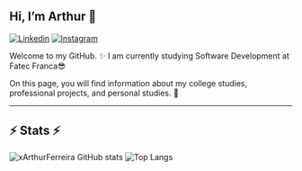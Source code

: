 ## Hi, I’m Arthur 👋

[![Linkedin](https://img.shields.io/badge/LinkedIn-0077B5?style=for-the-badge&logo=linkedin&logoColor=white)](https://br.linkedin.com/in/arthur-ferreira-813885204)   [![Instagram](https://img.shields.io/badge/Instagram-E4405F?style=for-the-badge&logo=instagram&logoColor=white)](https://www.instagram.com/arthurrferreira___/)

Welcome to my GitHub. ✨
I am currently studying Software Development at Fatec Franca😎

On this page, you will find information about my college studies, professional projects, and personal studies. 📖



---

## ⚡ Stats ⚡

![xArthurFerreira GitHub stats](https://github-readme-stats.vercel.app/api?username=xArthurFerreira&show_icons=true&theme=radical)  ![Top Langs](https://github-readme-stats.vercel.app/api/top-langs/?username=xArthurFerreira&hide_progress=true)

